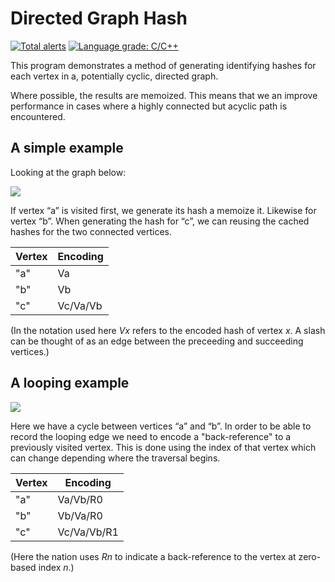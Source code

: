 # Directed Graph Hash

[![Total alerts](https://img.shields.io/lgtm/alerts/g/paulhuggett/digraph-hash.svg?logo=lgtm&logoWidth=18)](https://lgtm.com/projects/g/paulhuggett/digraph-hash/alerts/)
[![Language grade: C/C++](https://img.shields.io/lgtm/grade/cpp/g/paulhuggett/digraph-hash.svg?logo=lgtm&logoWidth=18)](https://lgtm.com/projects/g/paulhuggett/digraph-hash/context:cpp)

This program demonstrates a method of generating identifying hashes for each vertex in a, potentially cyclic, directed graph.

Where possible, the results are memoized. This means that we an improve performance in cases where a highly connected but acyclic path is encountered. 

## A simple example

Looking at the graph below:

<div><a href='//sketchviz.com/@paulhuggett/4219c7ba02ac32a9a14c9566bb526ffa'><img src='https://sketchviz.com/@paulhuggett/4219c7ba02ac32a9a14c9566bb526ffa/e057ec6efb6522c45a1c8d404618406f7dac2d62.sketchy.png' style='max-width: 100%;'></a></div>

If vertex “a” is visited first, we generate its hash a memoize it. Likewise for vertex “b”. When generating the hash for “c”, we can reusing the cached hashes for the two connected vertices.

| Vertex | Encoding |
| ------ | -------- |
| "a"    | Va       |
| "b"    | Vb       |
| "c"    | Vc/Va/Vb |

(In the notation used here _Vx_ refers to the encoded hash of vertex _x_. A slash can be thought of as an edge between the preceeding and succeeding vertices.)

## A looping example

<div><a href='//sketchviz.com/@paulhuggett/4219c7ba02ac32a9a14c9566bb526ffa'><img src='https://sketchviz.com/@paulhuggett/4219c7ba02ac32a9a14c9566bb526ffa/4ceba724fba0e4d34457a3bfd6b92b7b5bbf2fe6.sketchy.png' style='max-width: 100%;'></a></div>

Here we have a cycle between vertices “a” and “b”. In order to be able to record the looping edge we need to encode a "back-reference" to a previously visited vertex. This is done using the index of that vertex which can change depending where the traversal begins.

| Vertex | Encoding    |
| ------ | ----------- |
| "a"    | Va/Vb/R0    |
| "b"    | Vb/Va/R0    |
| "c"    | Vc/Va/Vb/R1 |

(Here the nation uses _Rn_ to indicate a back-reference to the vertex at zero-based index _n_.)